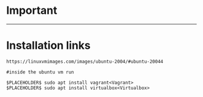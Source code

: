# Important
--------------

# Installation links

    https://linuxvmimages.com/images/ubuntu-2004/#ubuntu-20044
    
    #inside the ubuntu vm run

    $PLACEHOLDER$ sudo apt install vagrant<Vagrant>
    $PLACEHOLDER$ sudo apt install virtualbox<Virtualbox>